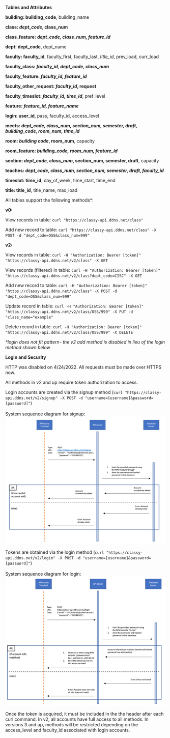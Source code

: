 **Tables and Attributes**

**building: building_code**, building_name

**class: _dept_code_, class_num**

**class_feature: _dept_code, class_num, feature_id_**

**dept: dept_code**, dept_name

**faculty: faculty_id**, faculty_first, faculty_last, _title_id_, prev_load, curr_load

**faculty_class: _faculty_id, dept_code, class_num_**

**faculty_feature: _faculty_id, feature_id_**

**faculty_other_request: _faculty_id_, request**

**faculty_timeslot: _faculty_id, time_id_**, pref_level

**feature: _feature_id, feature_name_**

**login: user_id**, pass, faculty_id, access_level

**meets: _dept_code, class_num, section_num, semester, draft, building_code, room_num, time_id_**

**room: _building code_, room_num**, capacity

**room_feature: _building_code, room_num, feature_id_**

**section: _dept_code, class_num_, section_num, semester, draft**, capacity

**teaches: _dept_code, class_num, section_num, semester, draft, faculty_id_**

**timeslot: time_id**, day_of_week, time_start, time_end

**title: title_id**, title_name, max_load

All tables support the following methods*:

**v0:**

View records in table: `curl "https://classy-api.ddns.net/class"`

Add new record to table: `curl "https://classy-api.ddns.net/class" -X POST -d "dept_code=OSS&class_num=999"`

**v2:**

View records in table: `curl -H "Authorization: Bearer [token]" "https://classy-api.ddns.net/v2/class" -X GET`

View records (filtered) in table: `curl -H "Authorization: Bearer [token]" "https://classy-api.ddns.net/v2/class?dept_code=CISC" -X GET`

Add new record to table: `curl -H "Authorization: Bearer [token]" "https://classy-api.ddns.net/v2/class" -X POST -d "dept_code=OSS&class_num=999"`

Update record in table: `curl -H "Authorization: Bearer [token]" "https://classy-api.ddns.net/v2/class/OSS/999" -X PUT -d "class_name="example"`

Delete record in table: `curl -H "Authorization: Bearer [token]" "https://classy-api.ddns.net/v2/class/OSS/999" -X DELETE`

_*login does not fit pattern- the v2 add method is disabled in lieu of the login method shown below_

**Login and Security**

HTTP was disabled on 4/24/2022. All requests must be made over HTTPS now.

All methods in v2 and up require token authorization to access. 

Login accounts are created via the signup method (`curl "https://classy-api.ddns.net/v2/signup" -X POST -d "username=[username]&password=[password]"`)
</br></br>
System sequence diagram for signup:
![System Sequence Diagram for Signup](/docs/figures/system-sequence-diagram-signup.png?raw=true "System Sequence Diagram for Signup")

Tokens are obtained via the login method (`curl "https://classy-api.ddns.net/v2/login" -X POST -d "username=[username]&password=[password]"`)
</br></br>
System sequence diagram for login:
![System Sequence Diagram for Login](/docs/figures/system-sequence-diagram-login.png?raw=true "System Sequence Diagram for Login")

Once the token is acquired, it must be included in the the header after each curl command. In v2, all accounts have full access to all methods. In versions 3 and up, methods will be restricted depending on the access_level and faculty_id associated with login accounts.
